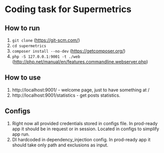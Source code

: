 # Coding task for Supermetrics 

## How to run
1. `git clone` (https://git-scm.com/)
2. `cd supermetrics`
3. `composer install --no-dev` (https://getcomposer.org/)
4. `php -S 127.0.0.1:9001 -t ./web` (http://php.net/manual/en/features.commandline.webserver.php)

## How to use
1. http://localhost:9001/ - welcome page, just to have something at /
2. http://localhost:9001/statistics - get posts statistics.

## Configs
1. Right now all provided credentials stored in configs file. 
In prod-ready app it should be in request or in session.
Located in configs to simplify app run.
2. DI hardcoded in dependency_injection config. 
In prod-ready app it should take only path and exclusions as input.